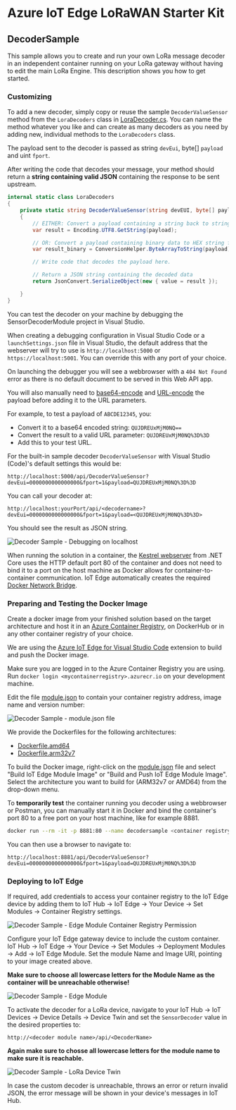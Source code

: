 ﻿# Azure IoT Edge LoRaWAN Starter Kit
## DecoderSample

This sample allows you to create and run your own LoRa message decoder in an independent container running on your LoRa gateway without having to edit the main LoRa Engine. This description shows you how to get started.

### Customizing

To add a new decoder, simply copy or reuse  the sample ```DecoderValueSensor``` method from the ```LoraDecoders``` class in [LoraDecoder.cs](/Samples/DecoderSample/Classes/LoraDecoder.cs). You can name the method whatever you like and can create as many decoders as you need by adding new, individual methods to the ```LoraDecoders``` class.

The payload sent to the decoder is passed as string ```devEui```, byte[] ```payload``` and uint ```fport```.

After writing the code that decodes your message, your method should return a **string containing valid JSON** containing the response to be sent upstream.

```cs
internal static class LoraDecoders
{
    private static string DecoderValueSensor(string devEUI, byte[] payload, byte fport)
    {
        // EITHER: Convert a payload containing a string back to string format for further processing
        var result = Encoding.UTF8.GetString(payload);

        // OR: Convert a payload containing binary data to HEX string for further processing
        var result_binary = ConversionHelper.ByteArrayToString(payload);

        // Write code that decodes the payload here.

        // Return a JSON string containing the decoded data
        return JsonConvert.SerializeObject(new { value = result });

    }
}
```

You can test the decoder on your machine by debugging the SensorDecoderModule project in Visual Studio. 

When creating a debugging configuration in Visual Studio Code or a ```launchSettings.json``` file in Visual Studio, the default address that the webserver will try to use is ```http://localhost:5000``` or ```https://localhost:5001```. You can override this with any port of your choice.

On launching the debugger you will see a webbrowser with a ```404 Not Found``` error as there is no default document to be served in this Web API app.

You will also manually need to [base64-encode](https://www.base64encode.org/) and [URL-encode](https://www.urlencoder.org/) the payload before adding it to the URL parameters.

For example, to test a payload of `ABCDE12345`, you:
- Convert it to a base64 encoded string: `QUJDREUxMjM0NQ==`
- Convert the result to a valid URL parameter: `QUJDREUxMjM0NQ%3D%3D`
- Add this to your test URL.

For the built-in sample decoder ```DecoderValueSensor``` with Visual Studio (Code)'s default settings this would be:

```
http://localhost:5000/api/DecoderValueSensor?devEui=0000000000000000&fport=1&payload=QUJDREUxMjM0NQ%3D%3D
`````
You can call your decoder at:

```
http://localhost:yourPort/api/<decodername>?devEui=0000000000000000&fport=1&payload=<QUJDREUxMjM0NQ%3D%3D>
```

You should see the result as JSON string.

![Decoder Sample - Debugging on localhost](/Docs/Pictures/decodersample-debugging.png)

When running the solution in a container, the [Kestrel webserver](https://docs.microsoft.com/en-us/aspnet/core/fundamentals/servers/kestrel?view=aspnetcore-3.1) from .NET Core uses the HTTP default port 80 of the container and does not need to bind it to a port on the host machine as Docker allows for container-to-container communication. IoT Edge automatically creates the required [Docker Network Bridge](https://docs.docker.com/network/bridge/).

### Preparing and Testing the Docker Image

Create a docker image from your finished solution based on the target architecture and host it in an [Azure Container Registry](https://azure.microsoft.com/en-us/services/container-registry/), on DockerHub or in any other container registry of your choice.

We are using the [Azure IoT Edge for Visual Studio Code](https://marketplace.visualstudio.com/items?itemName=vsciot-vscode.azure-iot-edge) extension to build and push the Docker image.

Make sure you are logged in to the Azure Container Registry you are using. Run `docker login <mycontainerregistry>.azurecr.io` on your development machine.

Edit the file [module.json](./module.json) to contain your container registry address, image name and version number:

![Decoder Sample - module.json file](/Docs/Pictures/decodersample-module-json.png)

We provide the Dockerfiles for the following architectures:

- [Dockerfile.amd64](/Samples/DecoderSample/Dockerfile.amd64)
- [Dockerfile.arm32v7](/Samples/DecoderSample/Dockerfile.arm32v7)

To build the Docker image, right-click on the [module.json](./module.json) file and select "Build IoT Edge Module Image" or "Build and Push IoT Edge Module Image". Select the architecture you want to build for (ARM32v7 or AMD64) from the drop-down menu.

To **temporarily test** the container running you decoder using a webbrowser or Postman, you can manually start it in Docker and bind the container's port 80 to a free port on your host machine, like for example 8881.

```bash
docker run --rm -it -p 8881:80 --name decodersample <container registry>/<image>:<tag>
````

You can then use a browser to navigate to:

```
http://localhost:8881/api/DecoderValueSensor?devEui=0000000000000000&fport=1&payload=QUJDREUxMjM0NQ%3D%3D
```

### Deploying to IoT Edge

If required, add credentials to access your container registry to the IoT Edge device by adding them to IoT Hub &rarr; IoT Edge &rarr; Your Device &rarr; Set Modules &rarr; Container Registry settings.

![Decoder Sample - Edge Module Container Registry Permission](/Docs/Pictures/decodersample-edgepermission.png)

Configure your IoT Edge gateway device to include the custom container. IoT Hub &rarr; IoT Edge &rarr; Your Device &rarr; Set Modules &rarr; Deployment Modules &rarr; Add &rarr; IoT Edge Module. Set the module Name and Image URI, pointing to your image created above.

**Make sure to choose all lowercase letters for the Module Name as the container will be unreachable otherwise!**

![Decoder Sample - Edge Module](/Docs/Pictures/decodersample-edgemodule.png)

To activate the decoder for a LoRa device, navigate to your IoT Hub &rarr; IoT Devices &rarr; Device Details &rarr; Device Twin and set the ```SensorDecoder``` value in the desired properties to: 

```
http://<decoder module name>/api/<DecoderName>
```

**Again make sure to chosse all lowercase letters for the module name to make sure it is reachable.**

![Decoder Sample - LoRa Device Twin](/Docs/Pictures/decodersample-devicetwin.png)

In case the custom decoder is unreachable, throws an error or return invalid JSON, the error message will be shown in your device's messages in IoT Hub.
